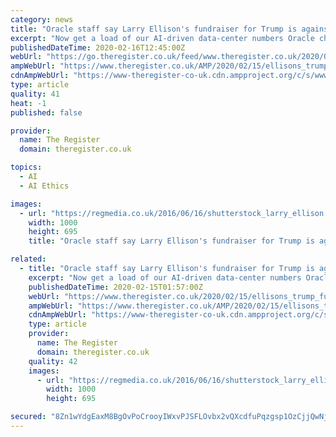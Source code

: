 ```yaml
---
category: news
title: "Oracle staff say Larry Ellison's fundraiser for Trump is against 'company ethics' – Oracle, ethics... what dimension have we fallen into?"
excerpt: "Now get a load of our AI-driven data-center numbers Oracle chairman and CTO Larry Ellison is planning ... Some of his morally outraged underlings have published an online petition to convince the billionaire to \"uphold company ethics.\" The database giant, known among other things for suing its own salespeople to limit commission payments ..."
publishedDateTime: 2020-02-16T12:45:00Z
webUrl: "https://go.theregister.co.uk/feed/www.theregister.co.uk/2020/02/15/ellisons_trump_fundraiser/"
ampWebUrl: "https://www.theregister.co.uk/AMP/2020/02/15/ellisons_trump_fundraiser/"
cdnAmpWebUrl: "https://www-theregister-co-uk.cdn.ampproject.org/c/s/www.theregister.co.uk/AMP/2020/02/15/ellisons_trump_fundraiser/"
type: article
quality: 41
heat: -1
published: false

provider:
  name: The Register
  domain: theregister.co.uk

topics:
  - AI
  - AI Ethics

images:
  - url: "https://regmedia.co.uk/2016/06/16/shutterstock_larry_ellison.jpg"
    width: 1000
    height: 695
    title: "Oracle staff say Larry Ellison's fundraiser for Trump is against 'company ethics' – Oracle, ethics... what dimension have we fallen into?"

related:
  - title: "Oracle staff say Larry Ellison's fundraiser for Trump is against 'company ethics' Oracle, ethics... what dimension have we fallen into?"
    excerpt: "Now get a load of our AI-driven data-center numbers Oracle chairman and CTO Larry Ellison is planning ... Some of his morally outraged underlings have published an online petition to convince the billionaire to \"uphold company ethics.\" The database giant, known among other things for suing its own salespeople to limit commission payments ..."
    publishedDateTime: 2020-02-15T01:57:00Z
    webUrl: "https://www.theregister.co.uk/2020/02/15/ellisons_trump_fundraiser/"
    ampWebUrl: "https://www.theregister.co.uk/AMP/2020/02/15/ellisons_trump_fundraiser/"
    cdnAmpWebUrl: "https://www-theregister-co-uk.cdn.ampproject.org/c/s/www.theregister.co.uk/AMP/2020/02/15/ellisons_trump_fundraiser/"
    type: article
    provider:
      name: The Register
      domain: theregister.co.uk
    quality: 42
    images:
      - url: "https://regmedia.co.uk/2016/06/16/shutterstock_larry_ellison.jpg"
        width: 1000
        height: 695

secured: "8Zn1wYdgEaxM8BgOvPoCrooyIWxvPJSFLOvbx2vQXcdfuPqzgsp1OzCjjQwNjimzaescTs90tQM8ZW7x6JlS08ttQlOvhVLRM4NwbmOWugMAra8or49cV6hDL6UnoxIQNdAjMRHQ1qXXqA2IIkFc4jvVe28+NTt1MjT9xjetor0VWRjYjwCRXs4chNYNLw+N7Tjr76nq8FYVAy8myg5/CmfzUJte9dVgWxPF4qCO9c1FqBGgTeGJTXNJDFaWmp26b9HbCpcc1ySdGt3fBjULLxx4vq+qyS87DtbsMpZ2h6/TNB5yglspQ5o/Opqm7l2J;8l2hUjFongxOPkqG47Y6rA=="
---
```


